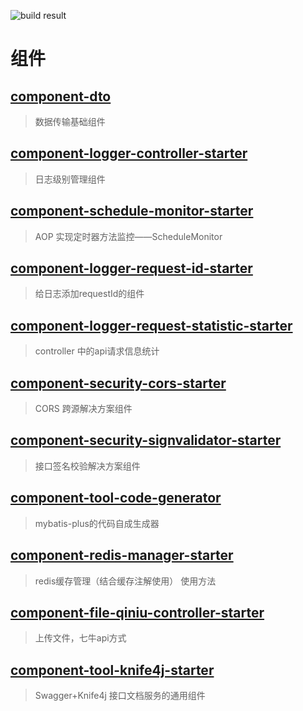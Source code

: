![build result](https://travis-ci.com/lyloou/component.svg?branch=master)

# 组件

## [component-dto](./component-dto)

> 数据传输基础组件

## [component-logger-controller-starter](./component-logger-controller-starter)

> 日志级别管理组件

## [component-schedule-monitor-starter](./component-schedule-monitor-starter)

> AOP 实现定时器方法监控——ScheduleMonitor

## [component-logger-request-id-starter](./component-logger-request-id-starter)

> 给日志添加requestId的组件

## [component-logger-request-statistic-starter](./component-logger-request-statistic-starter)

> controller 中的api请求信息统计

## [component-security-cors-starter](component-security-cors-starter)

> CORS 跨源解决方案组件

## [component-security-signvalidator-starter](component-security-signvalidator-starter)

> 接口签名校验解决方案组件

## [component-tool-code-generator](./component-tool-code-generator)

> mybatis-plus的代码自成生成器

## [component-redis-manager-starter](./component-redis-manager-starter)

> redis缓存管理（结合缓存注解使用） 使用方法

## [component-file-qiniu-controller-starter](./component-file-qiniu-controller-starter)

> 上传文件，七牛api方式

## [component-tool-knife4j-starter](./component-tool-knife4j-starter)

> Swagger+Knife4j 接口文档服务的通用组件